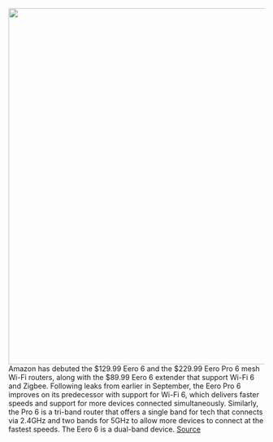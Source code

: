 <img src='https://cdn.vox-cdn.com/thumbor/l4PAjOZHr5kjyI0KK_VGlWbQueU=/0x0:1920x1080/1200x800/filters:focal(807x387:1113x693)/cdn.vox-cdn.com/uploads/chorus_image/image/67463125/msedge_Bwf8DLLZHj.0.jpg' width='700px' /><br/>
Amazon has debuted the $129.99 Eero 6 and the $229.99 Eero Pro 6 mesh Wi-Fi routers, along with the $89.99 Eero 6 extender that support Wi-Fi 6 and Zigbee. Following leaks from earlier in September, the Eero Pro 6 improves on its predecessor with support for Wi-Fi 6, which delivers faster speeds and support for more devices connected simultaneously. Similarly, the Pro 6 is a tri-band router that offers a single band for tech that connects via 2.4GHz and two bands for 5GHz to allow more devices to connect at the fastest speeds. The Eero 6 is a dual-band device.
<a href='https://www.theverge.com/2020/9/24/21451035/amazon-new-eero-mesh-wi-fi-gear-wifi-6-price-release-date'> Source <a/>
